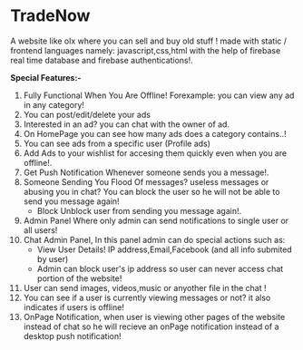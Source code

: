 # TradeNow



A website like olx where you can sell and buy old stuff !
made with static / frontend languages namely: javascript,css,html with the help of firebase real time database and firebase authentications!.


<b>Special Features:-</b>

<ol>
  <li>Fully Functional When You Are Offline! Forexample: you can view any ad in any category!</li>
  <li>You can post/edit/delete your ads </li>
  <li>Interested in an ad? you can chat with the owner of ad.</li>
  <li>On HomePage you can see how many ads does a category contains..!</li>
  <li>You can see ads from a specific user (Profile ads) </li>
  <li>Add Ads to your wishlist for accesing them quickly even when you are offline!.</li>
  <li>Get Push Notification Whenever someone sends you a message!.</li>
  <li>Someone Sending You Flood Of messages? useless messages or abusing you in chat? You can block the user so he will not be able to send you message again! <ul>
    <li>Block Unblock user from sending you message again!.</li></ul></li>
  
  
  <li>Admin Panel Where only admin can send notifications to single user or all users! </li>
  <li>Chat Admin Panel, In this panel admin can do special actions such as:<ul>
  
  <li>View User Details! IP address,Email,Facebook (and all info submited by user)</li>
  <li>Admin can block user's ip address so user can never access chat portion of the website!</li>
  
  </ul></li>
  
  
  <li>User can send images, videos,music or anyother file in the chat !</li>
  
  <li>You can see if a user is currently viewing messages or not? it also indicates if users is offline!</li>
  <li>OnPage Notification, when user is viewing other pages of the website instead of chat so he will recieve an onPage notification instead of a desktop push notification! </li>
  
  
</ol>
